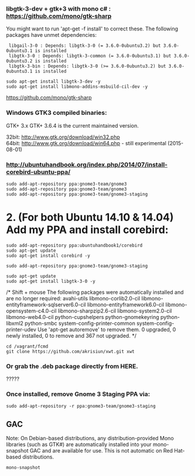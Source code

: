 ### libgtk-3-dev + gtk+3 with mono c# : https://github.com/mono/gtk-sharp

You might want to run 'apt-get -f install' to correct these.
The following packages have unmet dependencies:

```
 libgail-3-0 : Depends: libgtk-3-0 (= 3.6.0-0ubuntu3.2) but 3.6.0-0ubuntu3.1 is installed
 libgtk-3-0 : Depends: libgtk-3-common (= 3.6.0-0ubuntu3.1) but 3.6.0-0ubuntu3.2 is installed
 libgtk-3-bin : Depends: libgtk-3-0 (>= 3.6.0-0ubuntu3.2) but 3.6.0-0ubuntu3.1 is installed

sudo apt-get install libgtk-3-dev -y
sudo apt-get install libmono-addins-msbuild-cil-dev -y
```

https://github.com/mono/gtk-sharp

### Windows GTK3 compiled binaries:

GTK+ 3.x
GTK+ 3.6.4 is the current maintained version.

32bit: http://www.gtk.org/download/win32.php  
64bit: http://www.gtk.org/download/win64.php - still experimental (2015-08-01)  

### http://ubuntuhandbook.org/index.php/2014/07/install-corebird-ubuntu-ppa/

```
sudo add-apt-repository ppa:gnome3-team/gnome3
sudo add-apt-repository ppa:gnome3-team/gnome3
sudo add-apt-repository ppa:gnome3-team/gnome3-staging
```

# 2. (For both Ubuntu 14.10 & 14.04) Add my PPA and install corebird:

```
sudo add-apt-repository ppa:ubuntuhandbook1/corebird
sudo apt-get update
sudo apt-get install corebird -y

sudo add-apt-repository ppa:gnome3-team/gnome3-staging

sudo apt-get update
sudo apt-get install libgtk-3-0 -y
```

/* Shift + mouse
The following packages were automatically installed and are no longer required:
  avahi-utils libmono-corlib2.0-cil libmono-entityframework-sqlserver6.0-cil
  libmono-entityframework6.0-cil libmono-opensystem-c4.0-cil
  libmono-sharpzip2.6-cil libmono-system2.0-cil libmono-web4.0-cil
  python-cupshelpers python-gnomekeyring python-libxml2 python-smbc
  system-config-printer-common system-config-printer-udev
Use 'apt-get autoremove' to remove them.
0 upgraded, 0 newly installed, 0 to remove and 367 not upgraded. */

```
cd /vagrant/fcmd
git clone https://github.com/akrisiun/xwt.git xwt
```
### Or grab the .deb package directly from HERE.

?????

### Once installed, remove Gnome 3 Staging PPA via:

```
sudo add-apt-repository -r ppa:gnome3-team/gnome3-staging
```

## GAC 
Note: On Debian-based distributions, any distribution-provided Mono libraries (such as GTK#) 
are automatically installed into your mono-snapshot GAC and are available for use. This is not automatic on Red Hat-based distributions.

```
mono-snapshot
```